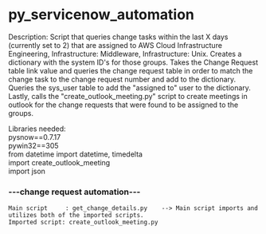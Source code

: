 # py_servicenow_automation

Description:
Script that queries change tasks within the last X days (currently set to 2) that are assigned to
AWS Cloud Infrastructure Engineering, Infrastructure: Middleware, Infrastructure: Unix.
Creates a dictionary with the system ID's for those groups. Takes the Change Request table link value
and queries the change request table in order to match the change task to the change request number and
add to the dictionary. Queries the sys_user table to add the "assigned to" user to the dictionary.
Lastly, calls the "create_outlook_meeting.py" script to create meetings in outlook for the 
change requests that were found to be assigned to the groups. <br>

Libraries needed:<br>
pysnow==0.7.17<br>
pywin32==305<br>
from datetime import datetime, timedelta<br>
import create_outlook_meeting<br>
import json<br>

### ---change request automation---
    Main script     : get_change_details.py    --> Main script imports and utilizes both of the imported scripts.  
    Imported script: create_outlook_meeting.py  

